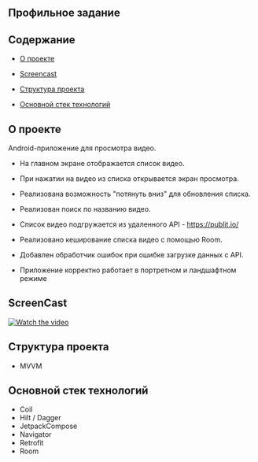 ## Профильное задание

## Содержание

- [О проекте](#title1)

- [Screencast](#title2)

- [Структура проекта](#title3)

- [Основной стек технологий](#title4)

## <a id="title1"> О проекте </a>

Android-приложение для просмотра видео.

- На главном экране отображается список видео.

- При нажатии на видео из списка открывается экран просмотра.

- Реализована возможность "потянуть вниз" для обновления списка.

- Реализован поиск по названию видео.

- Список видео подгружается из удаленного API - https://publit.io/

- Реализовано кеширование списка видео с помощью Room.

- Добавлен обработчик ошибок при ошибке загрузке данных с API.

- Приложение корректно работает в портретном и ландшафтном режиме

## <a id="title2"> ScreenCast </a>

[![Watch the video](https://i.sstatic.net/Vp2cE.png)](https://rasulyakupov.publit.io/file/screencast.html)

## <a id="title3"> Структура проекта </a>

- MVVM

## <a id="title4"> Основной стек технологий </a>

- Coil
- Hilt / Dagger
- JetpackCompose
- Navigator
- Retrofit
- Room
